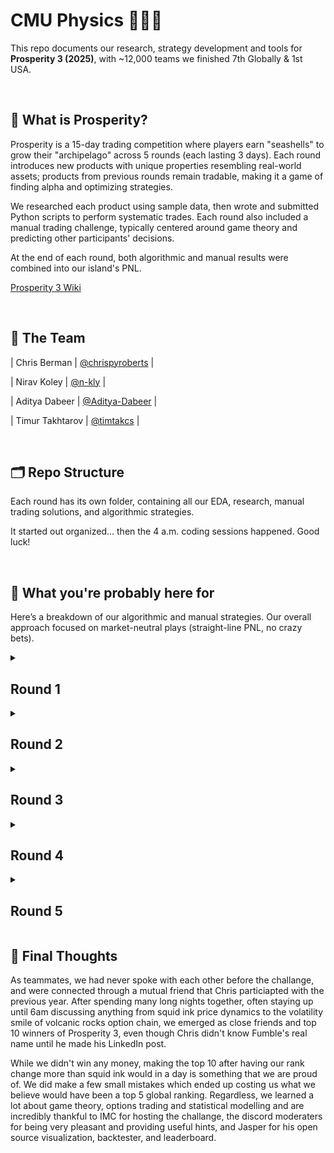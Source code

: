 
# CMU Physics 🐚🐚🐚 
This repo documents our research, strategy development and tools for **Prosperity 3 (2025)**, with ~12,000 teams we finished 7th Globally & 1st USA.

<br>

## 📜 What is Prosperity?

Prosperity is a 15-day trading competition where players earn "seashells" to grow their "archipelago" across 5 rounds (each lasting 3 days). Each round introduces new products with unique properties resembling real-world assets; products from previous rounds remain tradable, making it a game of finding alpha and optimizing strategies.

We researched each product using sample data, then wrote and submitted Python scripts to perform systematic trades. Each round also included a manual trading challenge, typically centered around game theory and predicting other participants' decisions.

At the end of each round, both algorithmic and manual results were combined into our island's PNL.

[Prosperity 3 Wiki](https://imc-prosperity.notion.site/Prosperity-3-Wiki-19ee8453a09380529731c4e6fb697ea4)

<br>

## 👥 The Team
| Chris Berman | [@chrispyroberts](https://github.com/chrispyroberts) |

| Nirav Koley | [@n-kly](https://github.com/n-kly) |

| Aditya Dabeer | [@Aditya-Dabeer](https://github.com/Aditya-Dabeer) |

| Timur Takhtarov | [@timtakcs](https://github.com/timtakcs) | 

<br>

## 🗂 Repo Structure
Each round has its own folder, containing all our EDA, research, manual trading solutions, and algorithmic strategies.

It started out organized... then the 4 a.m. coding sessions happened. Good luck!

<br>

## 🧠 What you're probably here for

Here’s a breakdown of our algorithmic and manual strategies. Our overall approach focused on market-neutral plays (straight-line PNL, no crazy bets).

<details>
<summary><h2>Round 1</h2></summary>
  
<h3>Algo</h3>

Round 1 introduced 3 new products: Rainforest Resin, Kelp, and Squid Ink. All of these products were relatively distinct but traded like stocks would in the real world -- nothing fancy just an order book and market price.

Round 1 introduced three new products: Rainforest Resin, Kelp, and Squid Ink — all traded like real-world stocks with basic order books and market prices.

- Rainforest Resin was the easiest and most consistent to trade. The fair value hovered around 10,000 seashells with almost no drift ($\pm$4 seashells). We market took anytime bids were above 10,000 or asks below 10,000, and market made inside the spread. Additionally, we exploited standing orders exactly at fair value to better balance our long/short positions, significantly boosting our PNL.

- Kelp was trickier, showing mild drift and volatility. We found a persistent market maker whose mid-price effectively defined the real-time fair value, and confirmed this by submitting an order to buy 1 kelp and holding until the end of the day comparing the final PNL to our buy price. Using this mid-price, we applied the same market making/taking strategy as Resin, without adding any directional bias given the low volatility (~40 seashells over 10,000 steps).

- Squid Ink was pure chaos — with regular 100 seashell swings within a single step and no obvious structure despite IMC’s hints. We tested rolling z-scores, volatility breakouts, and MACD signals without finding any consistent edge. Ultimately, we reused the Kelp/Resin strategy here, but due to random massive price spikes, PNL was extremely volatile. We chose to gamble and submit as-is for Round 1.

<h3>Manual</h3>
  
This manual was pretty simple, it was a currency exchange problem were it was possible to exchange currencies in a way to profit of of it. All we had to do was a breadth first search across all possible currency conversions.

See [Leetcode 3387. Maximize Amount After Two Days of Conversions](https://leetcode.com/problems/maximize-amount-after-two-days-of-conversions/description/) 😂.

<h3>Results and Post-Round Analysis</h3>

First-round results were controversial. It became clear the website’s "sample data" was actually the first 1000 timestamps of live day 1 data, allowing teams to hardcode trades. Combined with Squid Ink spiking against our market making position, we initially finished 771st.

After the round was re-run (hardcoding was ruled cheating), we shot up to 9th place with a total PNL of 107,237 seashells (43,243 algo + 44,340 manual). We got lucky on the re-run — Squid Ink spiked in our favor instead of against us. The top 3 teams still finished ~100k seashells ahead of everyone else, but we were within a few thousand seashells of 4th.

Afterward, we decided Squid Ink was too volatile for full-size market making. We adapted by only allocating 10% of our position to it, cutting PNL by about 50%, but added a spike detection system:

- We used a rolling standard deviation on price differences.

- If the rolling std > 20, we fully entered a position opposite to the recent price move.

This adjustment made Squid Ink PNL much more stable across all days.

![](images/squid_ink.png)


---

</details>

<details>
<summary><h2>Round 2</h2></summary>
  
<h3>Algo</h3>
Round 2 introduced new products: **CROISSANTS**, **JAMS**, **DJEMBES**, **PICNIC_BASKET1**, and **PICNIC_BASKET2**.

- **PICNIC_BASKET1** contained 6 Croissants, 3 Jams, and 1 Djembe.

- **PICNIC_BASKET2** contained 4 Croissants and 2 Jams.

We recognized the structure from previous years and analyzed the price difference between each basket and its components. The basket premiums appeared mean-reverting, so we hard-coded the mean from bottle data, used a short rolling window for standard deviation, and calculated rolling z-scores:

- When z-score > 20, we shorted the basket and longed the constituents.

- When z-score < -20, we did the opposite.

This hedging isolated and traded the basket premium directly.

![](images/basket_premiums.png)

We ran into a problem with this though. The position limits prevented fully hedging both baskets simultaneously. To fix this, we did a few things

- We focused on the difference in basket premiums between Basket 1 and Basket 2.

- When the z-score of (Basket1 premium - Basket2 premium) > 20:

- Short Basket 1, Long Basket 2, then hedge with components accordingly.

Using this strategy used the following of our position limits:

- 100% of Basket 1’s position limit,

- 60% of Basket 2’s limit.

We did z-score trading with the remaining 40% of position limit on Basket 2, but had to limit it to 32% because we couldn't perfectly hedge due to position limits on the constituents. The remaining 8% of Basket 2’s position limit was unused — so we deployed it by market making (taking advantage of ~7–10 seashell spreads).

Overall, this strategy allowed us to fully utilize 100% of allowed position limits while minimizing unhedged risk.
Market making with the leftover 8% added ~5k seashells/day in backtests with very low volatility.

Chris also spotted suspicious trade quantity 15 patterns at highs/lows for Squid Ink and Croissants — hinting at potential price signals. However, it was too late to build a reliable strategy around them, so we planned to revisit this idea in Round 5.

![](images/squid_ink_trades.png)

We found that for squid ink and croissants there was always a trade of quantity 15 at the high and low of a given day. This looked like a true signal, the problem was it also incldued many noisy and false signals. Unfortunately we discovered this very close to the end of the round, and didn't have time to write an algorithm that could distinguish true from false signals, so we ended up not using this and decided to wait until round 5 to confirm if this was a true signal or not.

<h3>Manual</h3>


This round’s manual was particularly interesting: we had the choice of selecting up to two out of ten available shipping containers, each with different **multipliers** and **inhabitants**. The key mechanic was that your profit from a container depended not just on the container’s treasure multiplier, but also on how many other players chose the same one:

> **PNL = (10,000 × Multiplier) / (Number of inhabitants + % of total selections that picked this container)**

The first container choice was free, but opening a second cost **50,000 SeaShells**.

We realized fairly early on that this wasn’t just a math problem; it was about simulating player behavior. Containers that were underselected would naturally end up with a higher expected value (EV) than those that looked good initially. At first, we tried writing a basic Monte Carlo simulation where agents simply picked the two containers with the highest immediate EV. This rough model didn’t converge well and ended up giving confusing, unreliable numbers. Looking back, this was the right idea but just poorly executed and didn't have the right goal in mind.

We came up with the idea of estimating the **Nash equilibrium** across the crates, using a similiar but simpler greedy Monte Carlo simulation that aimed to predict the base selection rates for each container. 

![](images/containers_nash.png)

When we ran the numbers, we found that the Nash equilibrium values for the containers were consistently **below 50,000 SeaShells**, meaning that opening a second container would almost always be a losing play. From this point on, we decided to only focus on selecting **one container**, believing that hedging across two was too risky given the low payouts.

On top of the Nash equilibrium strategy, we built a set of **priors** based on how we thought players would actually behave, the goal with these assumptions was to try and price in how people might act (beyond just following the nash). These alternative strategies ranged a lot from just random selection to phsycolgoical bias (the number 7 & 3 are well-documented to be more 'likeable' to humans and thus picked more frequently when asked to pick a number from 1-10)  Our hypothesis was that:

- 15% of players would play according to Nash equilibrium,
- 50% would choose randomly,
- 20% would gravitate toward “nice numbers” (multipliers like 73, 17, and 37),
- 10% would misread the prompt and simply pick based on initial EV,
- and 5% would follow the flawed Monte Carlo strategy we had initially come up with.

We re-ran a new Monte Carlo simulation based on these priors and recalculated the EVs of all the containers, aiming to account for both rational and irrational human actors. Ultiamtely we chose to only pick the 80x crate (this was a bad idea).

![](images/updated_nash_containers.png)

<h3>Results and Post-Round Analysis</h3>

Once again, these results were quite controversial. Some teams found out that the timestamp in which the bots would trade were exactly the same as the previous year. This meant that teams could predict when buy and sell orders would be filled, and they could take the entire bid/ask of an orderbook out and place their own orders below/above them and have them instnatly be filled, leading to millions in profit per round. This, in our opinion and many others, was unfair and not in the spirit of the challange. While only 2 teams found this (they had millions of seashells at this point), the admins once again decided to disallow this sort of hardcoding, and after reviewing the code of many in the top 25, asked teams who they believed were using this to their advantage to submit versions of their algorithms that did not have this hard coding behavior, ultimately causing them to drop many places on the leaderboard. As for us, we moved up into 7th place with 243,083 seashells, making 102,758 seashells from our algo and 33,087 from the manual.

Looking back on the manual, we definitely **underestimated** how many players would stick close to Nash equilibrium, and **overestimated** the randomness in player behavior. Additionally, our simulation didn’t properly prioritize the impact of the "nice numbers" category, which led us to overweight the chances of truly random selections. Our misjudgments here probably contributed the most to our low overall ranking in the manual component of the tournament. However, it wasn't a total loss — we took the lessons from this round, updated our priors accordingly, and built a much stronger player modeling system for future decision-based rounds.

</details>

<details>
<summary><h2>Round 3</h2></summary>


<h3>Algo</h3>

This round introduced 6 new products: Volcanic Rocks, and 5 different Volcanic Rock vouchers with strike prices of 9500, 9750, 10000, 10250, and 10500. These products very closely resembled european option contracts, and were set to expire in in 7 in-game trading days. Chris did the analysis for this round, and using the hint provided on the website to modeled the volatility smile by plotting the moneyness $m_t$ agaisnt the implied volatility $v_t$. Moneyness was calculated using the following formula $$m_t = log(K / S_t) / \sqrt(TTE)$$ where $K$ is the voucher strike price, $S_t$ is the price of the underlying at some time $t$, and $TTE$ being the time to expiration in years. 

![](images/volatility_smile.png)

Fitting a quadtratic to this we found parameters $a, b, c$ for the equation $v_t = a \cdot m_t^2 + b \cdot m_t + c$ allowing us to predict a 'fair' implied volatility for any a given $m_t$. After coding this up, we found the best way to take advantages of this was to code a market maker on this fitted implied volatility. This was an extremely aggressive market maker, and would often cross with the market makers in the orderbook. We also added in functionality to automatically hedge our positions after every timestamp, ensuring that we are only exposed to the implied volatility of a contract. Our backtesting PNL curve was a straight line on most days, indicating that we found a reasonable strategy that is direction-neutral. We hypothesised that this was because we were more accurately modelling the true IV of the vouchers. From our backtests, we were expecting to make ~80k from all voucher products and ~100k from other products.

A few other things we considered this round for algo: 

- Something we considered as part of our analysis was how much we are losing in our long voucher positions due to theta decay. Chris found that the theta decay of the vouchers had a maximum 800 annualized, meaning that holding a voucher for a year, assuming nothing about the underlying or voucher changes, that the value of the voucher would decrease by 800 seashells over the course of the year. So he estimated that the upper bound on how much we would lose due theta decay on a given day if we were fully long 200 of a given voucher was ~430 seashells. (800 seashells per year /  365 days per year * 1 day * 200 vouchers  = ~430 seashells per day per voucher we are fully long). This amount was negligible compared to the 80k we were making on backtests. 

- Since we could hold up to 400 volcanic rocks, and 200 of any voucher, this meant if we went long 2 different vouchers, in the worst case, we could only completely hedge up to 2 vouchers assuming each had a delta of 1. Since we thought that this could get very complicated very quickly, we decided to cap all vouchers at a position size of 80 so we could guarantee that no matter what we would always be fully hedged. This greatly simplified our delta hedging logic, and made it very easy to implement the delta-neutral trading strategy. There is probably a better way to do this, but given the time-constraints of the challange, we thought this was a favorable trade off.

<h3>Manual</h3>
In this round, we had to place **two bids** to acquire **Sea Turtles' Flippers**. Each turtle accepted the **lowest bid above their reserve price**, where reserves were **uniformly distributed** between **160–200** and **250–320**.

For the **second bid**, a penalty applied if your offer was **below the average** of all second bids, scaling your profit by:

> $$ p = \left(\frac{320 – \text{average bid}}{320 – \text{your bid}}\right)^3 $$

All acquired Flippers could later be sold for **320 SeaShells** each.

For this manual, we took a more systematic approach from the start. First, we isolated the **one-bid scenario** and ran a Monte Carlo simulation for every possible bid between 160 and 320.  
![](images/1bid_flippers.png)

From this, we found that if we were limited to only one bid, it was clearly optimal to set it at **200** — just at the cutoff before the dead zone of 200–250.

Next, we tackled the **two-bid scenario**, initially **ignoring** the impact of the *p* scaling (i.e., assuming no penalty for being under the average second bid). We ran another Monte Carlo simulation where the **first bid** was fixed at **200**, and the **second bid** varied across the full range from 160 to 320.  
![](images/2bid_flippers.png)

At this point, it became clear that **picking 285 for the second bid** was the Nash Equilibrium: if all players played optimally (GTO), they would pick **200** first and **~285** second, ensuring their second bid was just above the reserve range and staying above the average.

However, we realized that some players might attempt to **undercut** the average slightly — placing their second bids just above 285 to exploit players who bid exactly at Nash, thereby pushing their bids below the average and subjecting them to the *p* scaling penalty.

To account for this, we built a new set of **priors**, this time using **continuous probability distributions** rather than discrete categories (since bids could be any number within the range). Our assumptions were:

- **10%** of players would play perfect Nash,
- **25%** would concentrate around the optimal mid-point (tight Nash cluster),
- **49%** would pick values **slightly higher than the GTO price**,
- **1%** would pick completely randomly,
- **15%** would intentionally grief (e.g., bots setting bids at 160 or 320 to skew the distribution, as discussed in Discord).

![](images/flippers_dist.png)

We then modeled these priors and re-simulated outcomes, finding that the **optimal second bid** was approximately **290** — slightly higher than the GTO point to hedge against players trying to outmaneuver Nash bidders.
<br>

<h3>Results and Post-Round Analyysis</h3>

The manual of this roudn turned out not so decent. The **actual average** second bid ended up being around **286**, slightly higher than pure GTO but very much in line with our expectations. Looking at the resulting graphs, it was clear that most players aimed for Nash or slightly above it, confirming that our modeling approach and priors were pretty spot-on.

![](images/flippers_final.png)

Overall though, this round was absolutely brutal for us as we fell from 7th to 241st, making us all believe that a comeback was impossible. We only made 75,755 on algo while many of the top teams made >200k on algo. We knew either something was wrong or we had missed something.

- We first realized Jasper's visualizer, which we were using extensively, was having some issue where it would cause the algorithm on submission to use more than 100mb of memory, causing the AWS lambda instance to restart. This meant all local variables that our algorithm was using to trade would be wiped and re-initialized. This was a problem for our rolling windows which were important for trade entries and hedges on basket and volcanic rock products, and caused our trader to effectively buy and sell these products randomly. In future submissions, we decided to remove Jasper's visualizer on our final submission to avoid this issue rather than debug it. 

- Chris then realized we completely missed an extremely profitable trading strategy on volcanic vouchers. The issue was that our quadratic fit for implied volatility stopped being a good model on the submission day, and our model would either severely under or over estimate the IV the market was trading at. This meant our trader effectively would enter into a long / short position on IV for a voucher and stay in that position for the whole day. While the IV on the vouchers did spike, the amount of seashells this IV spike corresponded to was very little, so we pretty much made nothing from volcanic rocks by using our fitted model. In the figure below, Chris plotted the IV for bids and asks on different vouchers across time, along with a short rolling window of the mid IV. Using the mean of this rollowing window instead of our quadtratic fit as a model for the fair IV made our backtester PNL shoot up from 80k to 150k on every single day, including the day of submission.

- Chris then also ran some backtests to figure out how much our hedge cost us. Since the orderbook for volcanic rock had a consistent spread of 1, every buy/sell effectively cost us 0.5 seashells. By counting the total trades we took while hedging out position, Chris found that we were paying over 40k in spread just to hedge our position. This gave us the idea that we might not want to hedge our position.

- Chris estimated an upper-bound for how much we could lose due to being unhedged. At one point in the day, volcanic rocks moved by 100 seashells in a single step, which assuming a delta of 1, would correspond to a maximum loss of 40k if we were holding 400 vouchers. Chris tracked the average delta we were exposed to throughout the day, and found that it was almost always as if we were long 160 of the underlying, meaning Chris' estimate was a very high upper bound, and a more realistic guess was a potential maximum loss of 16k in a single step. We decided that because to price movement appears random (at least to us) and the potential upside of not hedging was greater than our realistic expectation of maximum drawdown (40k > 16k), combined with our hypothesis that in expectation the net loss is 0, that going unhedged would be a risk worth taking. This boosted our backtester PNL on all volcanic rock products to 250k per day.

![](images/rocks.png)


</details>

<details>
<summary><h2>Round 4</h2></summary>
<br>

After the dissapointing algo results in round 3, we felt defeated and were honestly ready to give up. Breaking into the top 25, let alone the top 10, seemed impossible from this position. Luckily, in Chris' opinion, this round was incredibly easy, as it was very similar to round 2 last year, and his trading algo last year landed him in 3rd place that round, so he was confident that re-implementing his strategy from last year would net good results. 
  
<h3>Algo</h3>
This round introduced a new product called Magnificent Macrons. Magnificent Macrons can be bought or sold on the local island and then converted on the Pristine Island (thinking buying BTC from one crypto exchange then selling it on another, same exact concept). However, when converting your position, you pay fees, which include a transport cost, an export tariff, which is paid if you convert a long position (think exporting from main island) or an import tariff (think importing to main island). In addition to this, you pay a storage fee of 0.1 seashells per timestamp per Macron you hold, heavily encouraging you to never hold long positions. While the price movements of Macron are strongly correlated with sugarPrice and sunlightIndex, we decided to completely ignore this, as simply arbitraging across islands was far more profitable than predicting the movements Macron's using a model. 

- Because import tariffs were negative, we were paid to sell on the local island and convert on the Pristine island. To calculate the price needed to sell a Macron for to break even after converting, we used the following formula: sell_local_break_even_price = conversion_ask + import_tariff + transport_fee.

- We also noticed that there was a bot agressively taking orders on our local island around the mid price of the Pristine island. We used this to our advantage by placing sell orders near this mid price if it was above our break even price, and immediately converting them after they were filled. We would pocket the difference between how much we sold it for and our break even price, multiplied by 10 because we could convert 10 at a time.

- In backtests, Chris estimated a potential profit of up to 100k on Macrons over the course of the day depending on how negative import tariffs were. We were happy with this so submitted and went to bed. 

BLAH BLAH BLAH
<h3>Manual</h3>

In this round, players could open up to **three suitcases** containing prizes. Opening one suitcase was free, but opening a second or third required paying a fixed cost. 

Each suitcase had a **prize multiplier** (up to 100) and a known number of **inhabitants** already selecting it. Profit was calculated as:

> **Profit = (10,000 × Multiplier) ÷ (Number of inhabitants + % of global suitcase selections)**

Costs for opening additional suitcases applied after this division, making careful suitcase selection critical.

This challenge was nearly identical to Round 2, giving us a shot at redemption. We started strong by immediately calculating the **Nash equilibrium** across all suitcases.  
![](images/cases_nash.png)

Since the Nash EV was **greater than 50,000** (the cost of opening a second suitcase), we determined it was profitable to **open two suitcases**.

The real challenge came in **modeling human behavior**. Fortunately, players had shared post-analysis from Round 2 on Discord, showing how actual picks compared to Nash predictions.  
![](images/containers_real.png)

The findings were surprising:
- **Way more players** picked close to Nash than we had expected.
- There was **massive buy pressure** on "nice numbers" like **17** and **73**, confirming our human psychology prior.
- Minor deviations elsewhere seemed due to random noise.

Based on this, we simplified and updated our priors:
- **50–60%** of players would pick according to Nash distribution.
- **5–15%** would concentrate on the most selected parts of Nash.
- **5–10%** would favor the least selected parts (based on over-correcting from last round’s profitable crates).
- **10–15%** would pick randomly.
- **10–15%** would favor "nice numbers" based on human psychology.

Rather than running another Monte Carlo simulation (since this was a discrete problem), we created a **probability distribution** directly across all suitcases. We multiplied base Nash probabilities by the expected deviations from our priors to estimate suitcase popularity mathematically.  
![](images/cases_dist.png) 
![](images/cases_predicted.png) 

Using this model, we selected **suitcases 83 and 47** as our picks.
<br>

<h3>Results and Post-Round Analysis</h3>

![](images/round_4_res.png)

We woke up to a very pleasant suprise. We were back in 8th! Out of all teams this round, we had the highest PNL, making a whopping 447,251 from our algo and manual! We realized that had we not messed up round 3, we would be in second. We also realized based on our algo PNL that we had a very similar trading strategies to #1 (Frankfurt Hedgehogs), making 20k on them while having a very straight PNL curve. This combined with the fact that Chris found in backtests on the submission for round 3 that our algo PNL was again very similar to #1, pretty much confirmed that we had the same trading strategies but potentially slightly better. We had a real stop of making the top 2, or maybe even top 1, and were incredibly motivated.

This manual went **extremely well** for us. While we didn’t absolutely maximize profits, our approach paid off — our predicted densities were **very close to the actual results**, leading to strong EV predictions and a solid gain in ranking.  
*(Insert predicted vs actual densities/EVs picture.)*

After our emotions settled, Chris ran some backtests on Macron arbing and confirmed that around 100k of our PNL came from Macrons. He also found out that out of the 10,000 steps in the submission, we only traded 56,000 macrons. Because we only sent orders in sizes of 10, we estiamted that we were only trading about half the time. Because the import tariffs were very negative, we were making ~3 seashells per Macron we arbed, and so by not trading on 4,400 timesteps, we effectively left 44,000 macrons on the table, meaning we potentially left 132k seashells on the table. Chris reasoned that sometimes the aggressive buyer of Macrons would sometimes not be there, and so we would want to have a small stockpile of Macrons that we are always short for timesteps where we don't get to sell. By simply ensuring that we always sold up to 30 instead 10, we traded 95,000 macrons. This however would lead to a net short position the entire day, which we estiamted could potentially lead to a loss of 30 * 400 = 12,000 seashells if price moved agaisnt us (the 400 number being the largest price movement we observed in the data). Given that we were almost doubling the amount of Macrons we were arbing and hence doubling our PNL, we decided this risk was worth taking,

---

</details>

<details>
<summary><h2>Round 5</h2></summary>

![](images/Hr_Tnb.gif)

<br>
  
<h3>Algo</h3>
This round no new products were introduced. Instead, we were told the counterparties that we were trading agaisnt. Specifically, there were 11 other bots trading the same products we were. We started by visualizing all trading activity for all the bots, and plotted products prices and overlayed a scatter plot with the prices bots would trade at. We did this for all bots and all products, and quickly found that one bot, 'Olivia', would buy/sell and the low/high of the day every day on 3 different products.

![](images/olivia_signal.png)

Chris had correctly guessed that the trades present in round 2 data did indeed have a true signal. Using this information, we planned to update our algorithms to copy Olivia's trades.

- After running some quick tests, we found that we were making more just market making and taking on kelp than using Olivia's signal, so we left our Kelp trading alone.


- For Squid Ink, we decided to market make and take with maximum position sizing until Olivia's signal, and then just follow it for the rest of the day.


- Croissants was slightly more complicated because we were using it as a hedge in our basket trades. We estimated that we were making ~30k per day by doing statistical arbitrage on the basket premiums. Because we had a true signal on croissants, Chris reasoned that we shouldn't take trades on baskets in the opposite direction of Olivia's signal, as the price of Croissants accounted for ~50% of the price of the basket.

  
- Building off this, we decided to YOLO into Croissants. Our maximum position size for Croissants was 250, but if we went long on both baskets, we could effectively be long 1050 Croissants. We estimated that on a bad trading day for this signal, the difference between the high and low on Croissants is 40 seashells, so a lower bound on our croissants PNL was 40 * our position size. Going long an extra 800 Croissants on this bad day will give us an extra 32k Seashells.


- Our statistical basket arbitrage was hitting 50k on it's best days, while YOLOing croissaints on Olivia's signal was getting up to 120k on its best day (difference of about ~120 between the high and low). We decided this was the best idea. Convinient that it was also very simple to implement.


- We hedged the baskets by going opposite on Jams and Djembes, as the movement of the basket was still about 50% correlated with these products. Our final position ended up being exposed to 30 Jams due to position limits. By taking on the extra 30 jams, we were able to go long another 60 croissants. We found that Jams would move on average 50 on their most volatile day, so the upside of the 60 Croissants was higher than the potential downside on Jams leading us to believe that this was a risk worth taking.


- We also realized we were exposed to the premium of the basket, and that in a near worst-case scenario, we could lose up to 300 seashells per basket we were holding if we bought at the top of premium then sold at the bottom or vice versa, meaning a total potential loss of up to 45,000 seashells due to premium movement agaisnt us while in our trade. We could not think of a way to reduce this risk.


- Chris found that with 90% confidence the difference in basket 2 premiums from one timestep to the next was stationary, and with 95% confidence for basket 1, so we reasoned that its a coinflip that premium will move agaisnt us, and the probability of us buying right as the series is mean reverting is incredibly low (assuming Olivia's signal is not correlated with the top/bottom of premiums). Because of this, we reasoned that our potential loss is most likely not 45,000 and more realistically 20,000 at most, and that in expectation our loss is 0. Based on this line of reasoning, we ultimately decided that this risk was worth taking. 

- One final optimization Chris made was that while waiting for Olivia's signal, we would market make and take on both picnic baskets since they both had large spreads. This made us an 10k seashells per day depending on how long we had to wait before Olivia's signal. 

<h3>Manual</h3>

For this round, we had to trade on 9 different products and derive sentiments from the 'goldberg' terminal. Trading was not only influenced by **sentiment**, but also incurred increasing **fees** based on how much of each product was purchased:

> **Fee(x) = 120 × x²**, where *x* is the portfolio allocation fraction.

This made optimizing both **selection** and **sizing** critical to maximize profits.

At first, this round seemed purely **vibe-based**. However, after some thought, we realized it was actually a **portfolio optimization** problem in disguise.

The first step was to generate **priors** for how each product's price might move.  
Luckily, we found data online from previous years, and noticed that the tradeable products were almost **identical** to those offered this year. This allowed us to **map historical returns** onto current products. 

However, the instructions were vague — it was unclear whether price movements were **purely player-driven** or **predetermined**. To be cautious:
- We **adjusted** last year’s return data slightly based on **sentiment from Discord** and our **own intuition**.
- We used historical data mostly to **estimate the range of possible movements** rather than directly copying past results.
![](images/goldberg_sentiments.png) 

Once we had reasonable return estimates, we tackled the portfolio allocation. With **9 products** and the **quadratic fee structure**, it was clear that naive brute-force (e.g., a grid search) would be computationally impossible.

Instead, we used **convex optimization** (`cvxpy`) to solve for the **optimal portfolio allocation**, maximizing expected returns while minimizing fee penalties.
![](images/goldberg_optimal.png) 

We also decided to **tone down** the allocation weights slightly for higher-risk products to **mitigate the chance of getting burned** if our return estimates were wrong.

<br>

<h3>Results & Post-Round Analysis</h3>
We finished 7th! and 1st in the US! We we really happy with this result. Our algo made 244,740 seashells and we made 138,274 on manual. Frankfurt, who we knew with high probability had a very similar strategy to us, made a similar amount. Heisenberg, the #1 team, made more than 800k on algo this round! We still have no idea how he did this, but Kudos to them for figuring out something that no other team could! 

Overall, for manual we played this round **a bit too safe**. While our returns were solid, we left potential profits on the table by not being aggressive enough in our allocations. Additionally, it turned out that **player behavior had a major impact** on price movements — some products (like Red Flags) moved far more than historical data suggested, likely due to heavy player sentiment. While it wasn’t our strongest manual, we stuck to a disciplined strategy and don’t regret the decision to prioritize **risk management** over gambling for bigger wins.

Chris, after talking with Jasper about his algo on the last round, realized that z-score based strategies on Volcanic rocks performed really well across all days in backtests. Using Jasper's volcanic rock z-score trading logic, and using the same hyperparameters, we were able to make an extra 150k per day by trading volcanic rocks, a product we decided not to trade at all. However, we were still unsure if this was truly an edge-generating strategy or just very lucky, because small tweaks to the hyperparameters or implementation would lead to wildly different backtesting results, some often being very negative in PNL. With the risk-averse approach that we took throughout the competition, we weren't that unhappy about missing this potential edge, as we weren't absolutely convinced that it would work in the long run given static parameters. 

---

</details>

## 🏁 Final Thoughts

As teammates, we had never spoke with each other before the challange, and were connected through a mutual friend that Chris particiapted with the previous year. After spending many long nights together, often staying up until 6am discussing anything from squid ink price dynamics to the volatility smile of volcanic rocks option chain, we emerged as close friends and top 10 winners of Prosperity 3, even though Chris didn't know Fumble's real name until he made his LinkedIn post.

While we didn't win any money, making the top 10 after having our rank change more than squid ink would in a day is something that we are proud of. We did make a few small mistakes which ended up costing us what we believe would have been a top 5 global ranking. Regardless, we learned a lot about game theory, options trading and statistical modelling
and are incredibly thankful to IMC for hosting the challange, the discord moderaters for being very pleasant and providing useful hints, and Jasper for his open source visualization, backtester, and leaderboard. 


